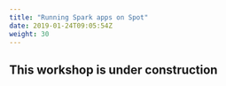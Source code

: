 ```yaml
---
title: "Running Spark apps on Spot"
date: 2019-01-24T09:05:54Z
weight: 30
---
```


## This workshop is under construction